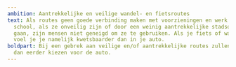 ```yaml
---
ambition: Aantrekkelijke en veilige wandel- en fietsroutes
text: Als routes geen goede verbinding maken met voorzieningen en werk of
  school, als ze onveilig zijn of door een weinig aantrekkelijke stadsomgeving
  gaan, zijn mensen niet geneigd om ze te gebruiken. Als je fiets of wandelt,
  voel je je namelijk kwetsbaarder dan in je auto.
boldpart: Bij een gebrek aan veilige en/of aantrekkelijke routes zullen mensen
  dan eerder kiezen voor de auto.
---
```

